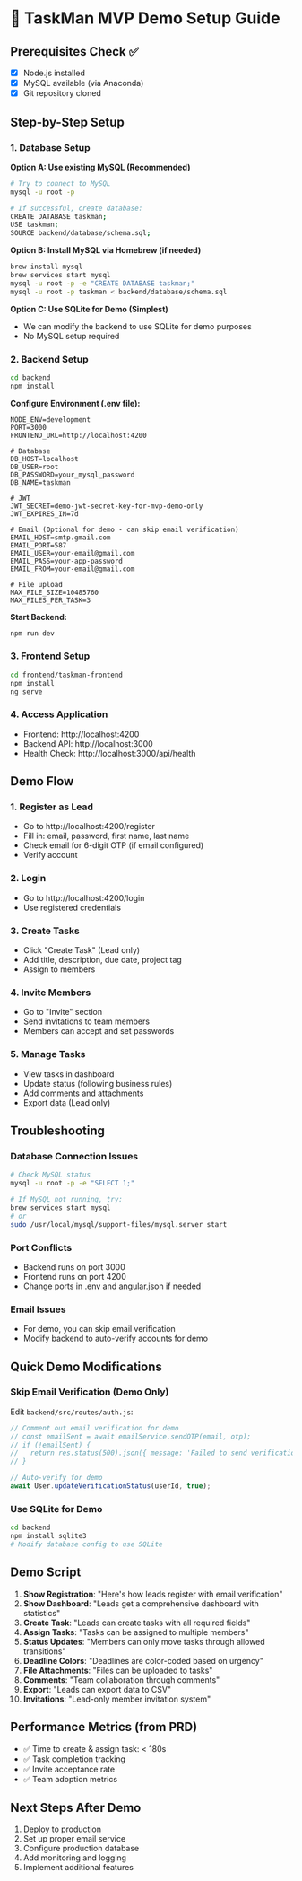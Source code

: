 # 🚀 TaskMan MVP Demo Setup Guide

## Prerequisites Check ✅
- [x] Node.js installed
- [x] MySQL available (via Anaconda)
- [x] Git repository cloned

## Step-by-Step Setup

### 1. Database Setup

**Option A: Use existing MySQL (Recommended)**
```bash
# Try to connect to MySQL
mysql -u root -p

# If successful, create database:
CREATE DATABASE taskman;
USE taskman;
SOURCE backend/database/schema.sql;
```

**Option B: Install MySQL via Homebrew (if needed)**
```bash
brew install mysql
brew services start mysql
mysql -u root -p -e "CREATE DATABASE taskman;"
mysql -u root -p taskman < backend/database/schema.sql
```

**Option C: Use SQLite for Demo (Simplest)**
- We can modify the backend to use SQLite for demo purposes
- No MySQL setup required

### 2. Backend Setup

```bash
cd backend
npm install
```

**Configure Environment (.env file):**
```env
NODE_ENV=development
PORT=3000
FRONTEND_URL=http://localhost:4200

# Database
DB_HOST=localhost
DB_USER=root
DB_PASSWORD=your_mysql_password
DB_NAME=taskman

# JWT
JWT_SECRET=demo-jwt-secret-key-for-mvp-demo-only
JWT_EXPIRES_IN=7d

# Email (Optional for demo - can skip email verification)
EMAIL_HOST=smtp.gmail.com
EMAIL_PORT=587
EMAIL_USER=your-email@gmail.com
EMAIL_PASS=your-app-password
EMAIL_FROM=your-email@gmail.com

# File upload
MAX_FILE_SIZE=10485760
MAX_FILES_PER_TASK=3
```

**Start Backend:**
```bash
npm run dev
```

### 3. Frontend Setup

```bash
cd frontend/taskman-frontend
npm install
ng serve
```

### 4. Access Application

- Frontend: http://localhost:4200
- Backend API: http://localhost:3000
- Health Check: http://localhost:3000/api/health

## Demo Flow

### 1. Register as Lead
- Go to http://localhost:4200/register
- Fill in: email, password, first name, last name
- Check email for 6-digit OTP (if email configured)
- Verify account

### 2. Login
- Go to http://localhost:4200/login
- Use registered credentials

### 3. Create Tasks
- Click "Create Task" (Lead only)
- Add title, description, due date, project tag
- Assign to members

### 4. Invite Members
- Go to "Invite" section
- Send invitations to team members
- Members can accept and set passwords

### 5. Manage Tasks
- View tasks in dashboard
- Update status (following business rules)
- Add comments and attachments
- Export data (Lead only)

## Troubleshooting

### Database Connection Issues
```bash
# Check MySQL status
mysql -u root -p -e "SELECT 1;"

# If MySQL not running, try:
brew services start mysql
# or
sudo /usr/local/mysql/support-files/mysql.server start
```

### Port Conflicts
- Backend runs on port 3000
- Frontend runs on port 4200
- Change ports in .env and angular.json if needed

### Email Issues
- For demo, you can skip email verification
- Modify backend to auto-verify accounts for demo

## Quick Demo Modifications

### Skip Email Verification (Demo Only)
Edit `backend/src/routes/auth.js`:
```javascript
// Comment out email verification for demo
// const emailSent = await emailService.sendOTP(email, otp);
// if (!emailSent) {
//   return res.status(500).json({ message: 'Failed to send verification email' });
// }

// Auto-verify for demo
await User.updateVerificationStatus(userId, true);
```

### Use SQLite for Demo
```bash
cd backend
npm install sqlite3
# Modify database config to use SQLite
```

## Demo Script

1. **Show Registration**: "Here's how leads register with email verification"
2. **Show Dashboard**: "Leads get a comprehensive dashboard with statistics"
3. **Create Task**: "Leads can create tasks with all required fields"
4. **Assign Tasks**: "Tasks can be assigned to multiple members"
5. **Status Updates**: "Members can only move tasks through allowed transitions"
6. **Deadline Colors**: "Deadlines are color-coded based on urgency"
7. **File Attachments**: "Files can be uploaded to tasks"
8. **Comments**: "Team collaboration through comments"
9. **Export**: "Leads can export data to CSV"
10. **Invitations**: "Lead-only member invitation system"

## Performance Metrics (from PRD)

- ✅ Time to create & assign task: < 180s
- ✅ Task completion tracking
- ✅ Invite acceptance rate
- ✅ Team adoption metrics

## Next Steps After Demo

1. Deploy to production
2. Set up proper email service
3. Configure production database
4. Add monitoring and logging
5. Implement additional features

